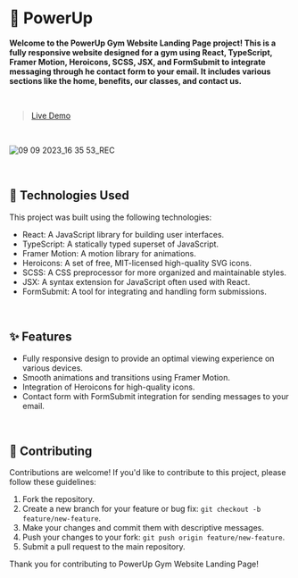 # 💪 PowerUp
**Welcome to the PowerUp Gym Website Landing Page project! This is a fully responsive website designed for a gym using React, TypeScript, Framer Motion, Heroicons, SCSS, JSX, and FormSubmit to integrate messaging through he contact form to your email. It includes various sections like the home, benefits, our classes, and contact us.**

<br>

>[Live Demo](https://power-up-ignite-your-potential.vercel.app/)

<br>

![09 09 2023_16 35 53_REC](https://github.com/vivek-chhabra/PowerUp--Ignite-Your-Potential/assets/105328667/ae893d6f-abe0-4d17-8d2d-b6fc7a07e87b)

<br>

## 🚀 Technologies Used

This project was built using the following technologies:

- React: A JavaScript library for building user interfaces.
- TypeScript: A statically typed superset of JavaScript.
- Framer Motion: A motion library for animations.
- Heroicons: A set of free, MIT-licensed high-quality SVG icons.
- SCSS: A CSS preprocessor for more organized and maintainable styles.
- JSX: A syntax extension for JavaScript often used with React.
- FormSubmit: A tool for integrating and handling form submissions.

<br>

## ✨ Features

- Fully responsive design to provide an optimal viewing experience on various devices.
- Smooth animations and transitions using Framer Motion.
- Integration of Heroicons for high-quality icons.
- Contact form with FormSubmit integration for sending messages to your email.

<br>

## 🤝 Contributing

Contributions are welcome! If you'd like to contribute to this project, please follow these guidelines:

1. Fork the repository.
2. Create a new branch for your feature or bug fix: `git checkout -b feature/new-feature`.
3. Make your changes and commit them with descriptive messages.
4. Push your changes to your fork: `git push origin feature/new-feature`.
5. Submit a pull request to the main repository.

Thank you for contributing to PowerUp Gym Website Landing Page!
